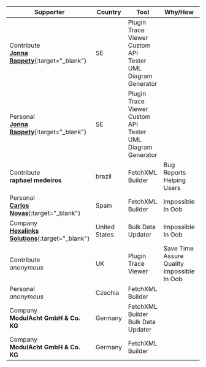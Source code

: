 Supporter|Country|Tool|Why/How|Users|When
---|---|---|---|---|---
Contribute<br/>[**Jonna Rappety**](https://rappen.net){:target="_blank"}|SE| Plugin Trace Viewer<br/>Custom API Tester<br/>UML Diagram Generator|||April 2025
Personal<br/>[**Jonna Rappety**](https://rappen.net){:target="_blank"}|SE| Plugin Trace Viewer<br/>Custom API Tester<br/>UML Diagram Generator|||April 2025
Contribute<br/>**raphael medeiros**|brazil|FetchXML Builder|Bug Reports<br/>Helping Users|Developer<br/>Customizer|April 2025
Personal<br/>[**Carlos Novas**](https://www.linkedin.com/in/carlosnovas/){:target="_blank"}|Spain|FetchXML Builder|Impossible In Oob|Developer|February 2025
Company<br/>[**Hexalinks Solutions**](https://www.hexalinks.com/){:target="_blank"}|United States|Bulk Data Updater|Impossible In Oob|Administrator|January 2025
Contribute<br/>_anonymous_|UK|Plugin Trace Viewer|Save Time<br/>Assure Quality<br/>Impossible In Oob||January 2025
Personal<br/>_anonymous_|Czechia| FetchXML Builder||Developer|November 2024
Company<br/>**ModulAcht GmbH & Co. KG**|Germany| FetchXML Builder<br/>Bulk Data Updater||Developer<br/>Administrator|November 2024
Company<br/>**ModulAcht GmbH & Co. KG**|Germany|FetchXML Builder||Developer<br/>Administrator|November 2024
